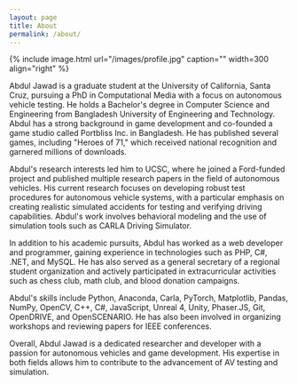 ```yaml
---
layout: page
title: About
permalink: /about/
---
```


{% include image.html url="/images/profile.jpg" caption="" width=300 align="right" %}




Abdul Jawad is a graduate student at the University of California, Santa Cruz, pursuing a PhD in Computational Media with a focus on autonomous vehicle testing. He holds a Bachelor's degree in Computer Science and Engineering from Bangladesh University of Engineering and Technology. Abdul has a strong background in game development and co-founded a game studio called Portbliss Inc. in Bangladesh. He has published several games, including "Heroes of 71," which received national recognition and garnered millions of downloads.

Abdul's research interests led him to UCSC, where he joined a Ford-funded project and published multiple research papers in the field of autonomous vehicles. His current research focuses on developing robust test procedures for autonomous vehicle systems, with a particular emphasis on creating realistic simulated accidents for testing and verifying driving capabilities. Abdul's work involves behavioral modeling and the use of simulation tools such as CARLA Driving Simulator.

In addition to his academic pursuits, Abdul has worked as a web developer and programmer, gaining experience in technologies such as PHP, C#, .NET, and MySQL. He has also served as a general secretary of a regional student organization and actively participated in extracurricular activities such as chess club, math club, and blood donation campaigns.

Abdul's skills include Python, Anaconda, Carla, PyTorch, Matplotlib, Pandas, NumPy, OpenCV, C++, C#, JavaScript, Unreal 4, Unity, Phaser.JS, Git, OpenDRIVE, and OpenSCENARIO. He has also been involved in organizing workshops and reviewing papers for IEEE conferences.

Overall, Abdul Jawad is a dedicated researcher and developer with a passion for autonomous vehicles and game development. His expertise in both fields allows him to contribute to the advancement of AV testing and simulation.




